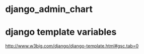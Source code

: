 # django_admin_chart

# django template variables
http://www.w3big.com/django/django-template.html#gsc.tab=0
 
